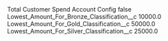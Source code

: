 <?xml version="1.0" encoding="UTF-8"?>
<CustomMetadata xmlns="http://soap.sforce.com/2006/04/metadata" xmlns:xsi="http://www.w3.org/2001/XMLSchema-instance" xmlns:xsd="http://www.w3.org/2001/XMLSchema">
    <label>Total Customer Spend Account Config</label>
    <protected>false</protected>
    <values>
        <field>Lowest_Amount_For_Bronze_Classification__c</field>
        <value xsi:type="xsd:double">10000.0</value>
    </values>
    <values>
        <field>Lowest_Amount_For_Gold_Classification__c</field>
        <value xsi:type="xsd:double">50000.0</value>
    </values>
    <values>
        <field>Lowest_Amount_For_Silver_Classification__c</field>
        <value xsi:type="xsd:double">25000.0</value>
    </values>
</CustomMetadata>
